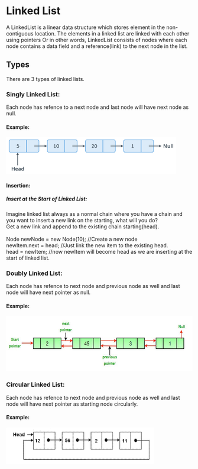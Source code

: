 # Linked List

A LinkedList is a linear data structure which stores element in the non-contiguous location. The elements in a linked list are linked with each other using pointers Or in other words, LinkedList consists of nodes where each node contains a data field and a reference(link) to the next node in the list.

## Types

There are 3 types of linked lists.

### Singly Linked List:
Each node has refence to a next node and last node will have next node as null. 
   #### Example: 
<img src="LinkedListDataStructure/src/resources/SingleLinkedList.png" height="100" />

 #### Insertion:
   ##### Insert at the Start of Linked List:
Imagine linked list always as a normal chain  where you have a chain and you want to insert a new link on the starting, what will you do?
 <br />
      Get a new link and append to the existing chain starting(head). <br /> <br />
   Node newNode = new Node(10); //Create a new node <br />
   newItem.next = head; //Just link the new item to the existing head. <br />
   head = newItem; //now newItem will become head as we are inserting at the start of linked list. <br />

### Doubly Linked List:
Each node has refence to next node and previous node as well and last node will have next pointer as null.
   #### Example:
<img src="LinkedListDataStructure/src/resources/DoubleLinkedList.jpg" height="150" />

### Circular Linked List:
Each node has refence to next node and previous node as well and last node will have next pointer as starting node circularly. 
   #### Example:
<img src="LinkedListDataStructure/src/resources/CicrcularLinkedList.jpg" height="100" />

##

